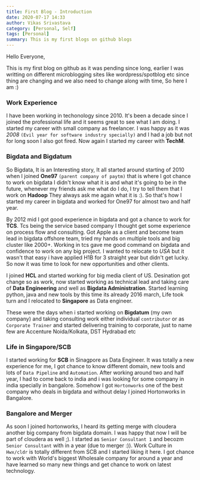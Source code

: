 ```yaml
---
title: First Blog - Introduction 
date: 2020-07-17 14:33
author: Vikas Srivastava
category: [Personal, Self]
tags: [Personal]
summary: This is my first blogs on github blogs
---
```



Hello Everyone,

This is my first blog on github as it was pending since long, earlier I was writting on different microblogging sites like wordpress/spotblog etc since thing are changing and we also need to change along with time, So here I am :)


### **Work Experience**

I have been working in techonology since 2010. It's been a decade since I joined the professional life and it seems great to see what I am doing. I started my career with small company as freelancer. I was happy as it was *2008* `(Evil year for software industry specially)` and I had a job but not for long soon I also got fired. Now again I started my career with **TechM**.


### **Bigdata and Bigdatum**

So Bigdata, It is an Interesting story, It all started around starting of 2010 when I joined **One97** `(parent company of paytm)` that is where I got chance to work on bigdata I didn't know what it is and what it's going to be in the future, whenever my friends ask me what do I do, I try to tell them that I work on **Hadoop** They always ask me again what it is :). So that's how I started my career in bigdata and worked for One97 for almost two and half year.  

By 2012 mid I got good experience in bigdata and got a chance to work for **TCS**. Tcs being the service based company I thought get some experience on process flow and consulting. Got Apple as a client and become team lead in bigdata offshore team, tried my hands on multiple tools and big cluster like 2000+. Working in tcs gave me good command on bigdata and confidence to work on any big project. I wanted to relocate to *USA* but it wasn't that easy i have applied H1B for 3 straight year but didn't get lucky. So now it was time to look for new opportunities and other clients.

I joined **HCL** and started working for big media client of US. Desination got change so as work, now started working as technical lead and taking care of **Data Engineering** and well as **Bigdata Administration**. Started learning python, java and new tools by this time its already 2016 march, Life took turn and I relocated to **Singapore** as Data engineer.

These were the days when i started working on **Bigdatum** (my own company) and taking consulting work either individual `contributor` or as `Corporate Trainer` and started delivering training to corporate, just to name few are Accenture Noida/Kolkata, DST Hydrabad etc

### **Life in Singapore/SCB**
I started working for **SCB** in Sinagpore as Data Engineer. It was totally a new experience for me, I got chance to know different domain, new tools and lots of `Data Pipeline` and `Automation`. After working around two and half year, I had to come back to india and i was looking for some company in india specially in bangalore. Somehow I got `Hortonworks` one of the best company who deals in bigdata and without delay I joined Hortonworks in Bangalore.

### **Bangalore and Merger**
As soon I joined hortonworks, I heard its getting merge with cloudera another big company from bigdata domain. I was happy that now I will be part of cloudera as well ;). I started as `Senior Consultant 1` and becozm `Senior Consultant` with in a year (due to merger :)). Work Culture in `Hwx/cldr` is totally different from SCB and I started liking it here. I got chance to work with World's biggest Wholesale company for around a year and have learned so many new things and get chance to work on latest technology. 